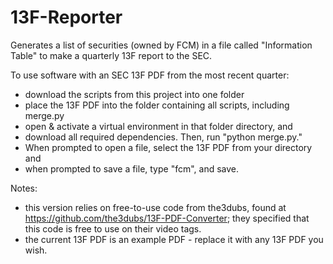 # 13F-Reporter
Generates a list of securities (owned by FCM) in a file called "Information Table" to make a quarterly 13F report to the SEC.

To use software with an SEC 13F PDF from the most recent quarter:
- download the scripts from this project into one folder
- place the 13F PDF into the folder containing all scripts, including merge.py
- open & activate a virtual environment in that folder directory, and
- download all required dependencies. Then, run "python merge.py."
- When prompted to open a file, select the 13F PDF from your directory and
- when prompted to save a file, type "fcm", and save.

Notes:
- this version relies on free-to-use code from the3dubs, found at https://github.com/the3dubs/13F-PDF-Converter; they specified that this code is free to use on their video tags.
- the current 13F PDF is an example PDF - replace it with any 13F PDF you wish.
